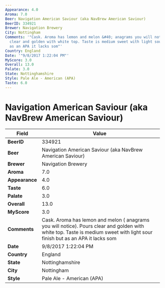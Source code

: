 ```yaml
---
Appearance: 4.0
Aroma: 7.0
Beer: Navigation American Saviour (aka NavBrew American Saviour)
BeerID: 334921
Brewer: Navigation Brewery
City: Nottingham
Comments: '"Cask. Aroma has lemon and melon &#40; anagrams you will notice&#41;. Pours
  clear and golden with white top. Taste is medium sweet with light sour finish but
  as an APA it lacks som"'
Country: England
Date: '"9/8/2017 1:22:04 PM"'
MyScore: 3.0
Overall: 13.0
Palate: 3.0
State: Nottinghamshire
Style: Pale Ale - American (APA)
Taste: 6.0
---
```


# Navigation American Saviour (aka NavBrew American Saviour)

| Field         | Value |
|---------------|-------|
| **BeerID** | 334921 |
| **Beer** | Navigation American Saviour (aka NavBrew American Saviour) |
| **Brewer** | Navigation Brewery |
| **Aroma** | 7.0 |
| **Appearance** | 4.0 |
| **Taste** | 6.0 |
| **Palate** | 3.0 |
| **Overall** | 13.0 |
| **MyScore** | 3.0 |
| **Comments** | Cask. Aroma has lemon and melon &#40; anagrams you will notice&#41;. Pours clear and golden with white top. Taste is medium sweet with light sour finish but as an APA it lacks som |
| **Date** | 9/8/2017 1:22:04 PM |
| **Country** | England |
| **State** | Nottinghamshire |
| **City** | Nottingham |
| **Style** | Pale Ale - American (APA) |
